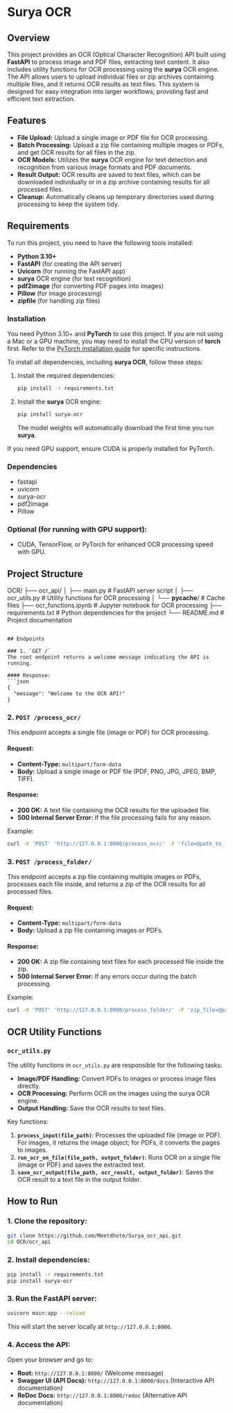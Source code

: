 
# Surya OCR 

## Overview
This project provides an OCR (Optical Character Recognition) API built using **FastAPI** to process image and PDF files, extracting text content. It also includes utility functions for OCR processing using the **surya** OCR engine. The API allows users to upload individual files or zip archives containing multiple files, and it returns OCR results as text files. This system is designed for easy integration into larger workflows, providing fast and efficient text extraction.

## Features
- **File Upload:** Upload a single image or PDF file for OCR processing.
- **Batch Processing:** Upload a zip file containing multiple images or PDFs, and get OCR results for all files in the zip.
- **OCR Models:** Utilizes the **surya** OCR engine for text detection and recognition from various image formats and PDF documents.
- **Result Output:** OCR results are saved to text files, which can be downloaded individually or in a zip archive containing results for all processed files.
- **Cleanup:** Automatically cleans up temporary directories used during processing to keep the system tidy.

## Requirements
To run this project, you need to have the following tools installed:
- **Python 3.10+**
- **FastAPI** (for creating the API server)
- **Uvicorn** (for running the FastAPI app)
- **surya** OCR engine (for text recognition)
- **pdf2image** (for converting PDF pages into images)
- **Pillow** (for image processing)
- **zipfile** (for handling zip files)

### Installation
You need Python 3.10+ and **PyTorch** to use this project. If you are not using a Mac or a GPU machine, you may need to install the CPU version of **torch** first. Refer to the [PyTorch installation guide](https://pytorch.org/get-started/locally/) for specific instructions.

To install all dependencies, including **surya OCR**, follow these steps:

1. Install the required dependencies:
   ```bash
   pip install -r requirements.txt
   ```

2. Install the **surya** OCR engine:
   ```bash
   pip install surya-ocr
   ```
   The model weights will automatically download the first time you run **surya**.

If you need GPU support, ensure CUDA is properly installed for PyTorch.

### Dependencies
- fastapi
- uvicorn
- surya-ocr
- pdf2image
- Pillow

### Optional (for running with GPU support):
- CUDA, TensorFlow, or PyTorch for enhanced OCR processing speed with GPU.

## Project Structure
OCR/
├── ocr_api/
│   ├── main.py              # FastAPI server script
│   ├── ocr_utils.py         # Utility functions for OCR processing
│   └── __pycache__/         # Cache files
├── ocr_functions.ipynb      # Jupyter notebook for OCR processing
├── requirements.txt         # Python dependencies for the project
└── README.md                # Project documentation
```

## Endpoints

### 1. `GET /`
The root endpoint returns a welcome message indicating the API is running.

#### Response:
```json
{
  "message": "Welcome to the OCR API!"
}
```

### 2. `POST /process_ocr/`
This endpoint accepts a single file (image or PDF) for OCR processing.

#### Request:
- **Content-Type:** `multipart/form-data`
- **Body:** Upload a single image or PDF file (PDF, PNG, JPG, JPEG, BMP, TIFF).

#### Response:
- **200 OK:** A text file containing the OCR results for the uploaded file.
- **500 Internal Server Error:** If the file processing fails for any reason.

Example:
```bash
curl -X 'POST' 'http://127.0.0.1:8000/process_ocr/' -F 'file=@path_to_file.pdf'
```

### 3. `POST /process_folder/`
This endpoint accepts a zip file containing multiple images or PDFs, processes each file inside, and returns a zip of the OCR results for all processed files.

#### Request:
- **Content-Type:** `multipart/form-data`
- **Body:** Upload a zip file containing images or PDFs.

#### Response:
- **200 OK:** A zip file containing text files for each processed file inside the zip.
- **500 Internal Server Error:** If any errors occur during the batch processing.

Example:
```bash
curl -X 'POST' 'http://127.0.0.1:8000/process_folder/' -F 'zip_file=@path_to_folder.zip'
```

## OCR Utility Functions

### `ocr_utils.py`
The utility functions in `ocr_utils.py` are responsible for the following tasks:
- **Image/PDF Handling:** Convert PDFs to images or process image files directly.
- **OCR Processing:** Perform OCR on the images using the surya OCR engine.
- **Output Handling:** Save the OCR results to text files.

Key functions:
1. **`process_input(file_path)`**: Processes the uploaded file (image or PDF). For images, it returns the image object; for PDFs, it converts the pages to images.
2. **`run_ocr_on_file(file_path, output_folder)`**: Runs OCR on a single file (image or PDF) and saves the extracted text.
3. **`save_ocr_output(file_path, ocr_result, output_folder)`**: Saves the OCR result to a text file in the output folder.

## How to Run

### 1. Clone the repository:
```bash
git clone https://github.com/Meetdhote/Surya_ocr_api.git
cd OCR/ocr_api
```

### 2. Install dependencies:
```bash
pip install -r requirements.txt
pip install surya-ocr
```

### 3. Run the FastAPI server:
```bash
uvicorn main:app --reload
```
This will start the server locally at `http://127.0.0.1:8000`.

### 4. Access the API:
Open your browser and go to:
- **Root:** `http://127.0.0.1:8000/` (Welcome message)
- **Swagger UI (API Docs):** `http://127.0.0.1:8000/docs` (Interactive API documentation)
- **ReDoc Docs:** `http://127.0.0.1:8000/redoc` (Alternative API documentation)


